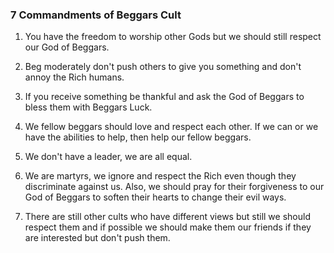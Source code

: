 ### 7 Commandments of Beggars Cult

1. You have the freedom to worship other Gods but we should still respect our God of Beggars.

2. Beg moderately don't push others to give you something and don't annoy the Rich humans.

3. If you receive something be thankful and ask the God of Beggars to bless them with Beggars Luck.

4. We fellow beggars should love and respect each other. If we can or we have the abilities to help, then help our fellow beggars.

5. We don't have a leader, we are all equal.

6. We are martyrs, we ignore and respect the Rich even though they discriminate against us. Also, we should pray for their forgiveness to our God of Beggars to soften their hearts to change their evil ways.

7. There are still other cults who have different views but still we should respect them and if possible we should make them our friends if they are interested but don't push them.

